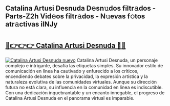 ## Catalina Artusi Desnuda D𝚎sn𝚞dos filtr𝚊dos - Parts-Z2h Vid𝚎os filtr𝚊dos - N𝚞evas f𝚘tos atr𝚊ctivas iINJy

# <h2><a href="http://mbbyuhc.tromn.icu/?c=Catalina+Artusi+Desnuda">🔗👉👉👉 Catalina Artusi Desnuda 🔗🔗</a></h2>

[![Catalina Artusi Desnuda nuevo](https://i.imgur.com/pEAQMta.gif)](http://mbbyuhc.tromn.icu/?c=Catalina+Artusi+Desnuda)
Catalina Artusi Desnuda, un personaje complejo e intrigante, desafía las etiquetas simples. Su innovador estilo de comunicación en línea ha cautivado y enfurecido a los críticos, encendiendo debates sobre la privacidad, la expresión artística y la naturaleza evolutiva de las comunidades virtuales. Aunque su dirección futura no está clara, su influencia en la comunidad en línea es indiscutible. Con una dedicación inquebrantable y un encanto innegable, el progreso de Catalina Artusi Desnuda en el panorama virtual es imparable.
